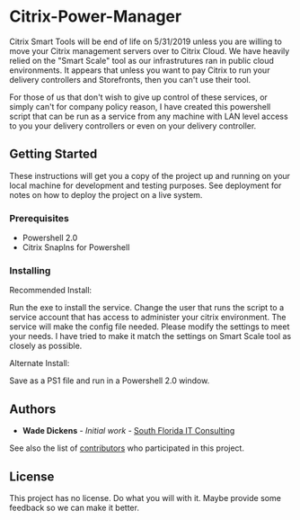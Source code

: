 # Citrix-Power-Manager
Citrix Smart Tools will be end of life on 5/31/2019 unless you are willing to move your Citrix management servers over to Citrix Cloud.  We have heavily relied on the "Smart Scale" tool as our infrastrutures ran in public cloud environments.  It appears that unless you want to pay Citrix to run your delivery controllers and Storefronts, then you can't use their tool.

For those of us that don't wish to give up control of these services, or simply can't for company policy reason, I have created this powershell script that can be run as a service from any machine with LAN level access to you your delivery controllers or even on your delivery controller.

## Getting Started

These instructions will get you a copy of the project up and running on your local machine for development and testing purposes. See deployment for notes on how to deploy the project on a live system.

### Prerequisites

* Powershell 2.0
* Citrix SnapIns for Powershell

### Installing

Recommended Install:

Run the exe to install the service.
Change the user that runs the script to a service account that has access to administer your citrix environment.
The service will make the config file needed.  Please modify the settings to meet your needs.  I have tried to make it match the settings on Smart Scale tool as closely as possible.

Alternate Install:

Save as a PS1 file and run in a Powershell 2.0 window.


## Authors

* **Wade Dickens** - *Initial work* - [South Florida IT Consulting](https://www.sflitconsulting.com)

See also the list of [contributors](https://github.com/your/project/contributors) who participated in this project.

## License

This project has no license.  Do what you will with it.  Maybe provide some feedback so we can make it better.

